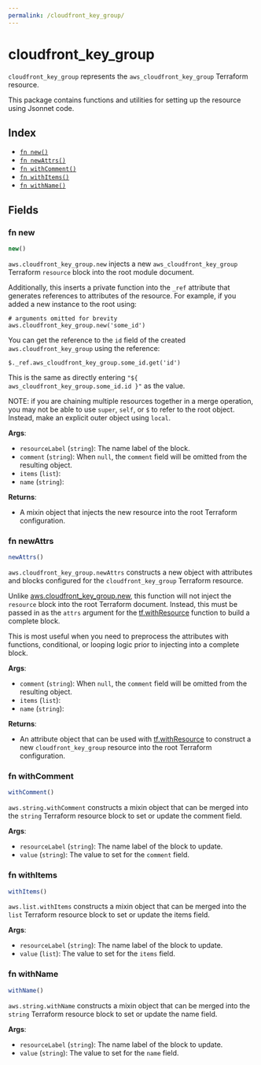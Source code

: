 ```yaml
---
permalink: /cloudfront_key_group/
---
```


# cloudfront_key_group

`cloudfront_key_group` represents the `aws_cloudfront_key_group` Terraform resource.



This package contains functions and utilities for setting up the resource using Jsonnet code.


## Index

* [`fn new()`](#fn-new)
* [`fn newAttrs()`](#fn-newattrs)
* [`fn withComment()`](#fn-withcomment)
* [`fn withItems()`](#fn-withitems)
* [`fn withName()`](#fn-withname)

## Fields

### fn new

```ts
new()
```


`aws.cloudfront_key_group.new` injects a new `aws_cloudfront_key_group` Terraform `resource`
block into the root module document.

Additionally, this inserts a private function into the `_ref` attribute that generates references to attributes of the
resource. For example, if you added a new instance to the root using:

    # arguments omitted for brevity
    aws.cloudfront_key_group.new('some_id')

You can get the reference to the `id` field of the created `aws.cloudfront_key_group` using the reference:

    $._ref.aws_cloudfront_key_group.some_id.get('id')

This is the same as directly entering `"${ aws_cloudfront_key_group.some_id.id }"` as the value.

NOTE: if you are chaining multiple resources together in a merge operation, you may not be able to use `super`, `self`,
or `$` to refer to the root object. Instead, make an explicit outer object using `local`.

**Args**:
  - `resourceLabel` (`string`): The name label of the block.
  - `comment` (`string`):  When `null`, the `comment` field will be omitted from the resulting object.
  - `items` (`list`): 
  - `name` (`string`): 

**Returns**:
- A mixin object that injects the new resource into the root Terraform configuration.


### fn newAttrs

```ts
newAttrs()
```


`aws.cloudfront_key_group.newAttrs` constructs a new object with attributes and blocks configured for the `cloudfront_key_group`
Terraform resource.

Unlike [aws.cloudfront_key_group.new](#fn-cloudfront_key_groupnew), this function will not inject the `resource`
block into the root Terraform document. Instead, this must be passed in as the `attrs` argument for the
[tf.withResource](https://github.com/tf-libsonnet/core/tree/main/docs#fn-withresource) function to build a complete block.

This is most useful when you need to preprocess the attributes with functions, conditional, or looping logic prior to
injecting into a complete block.

**Args**:
  - `comment` (`string`):  When `null`, the `comment` field will be omitted from the resulting object.
  - `items` (`list`): 
  - `name` (`string`): 

**Returns**:
  - An attribute object that can be used with [tf.withResource](https://github.com/tf-libsonnet/core/tree/main/docs#fn-withresource) to construct a new `cloudfront_key_group` resource into the root Terraform configuration.


### fn withComment

```ts
withComment()
```

`aws.string.withComment` constructs a mixin object that can be merged into the `string`
Terraform resource block to set or update the comment field.



**Args**:
  - `resourceLabel` (`string`): The name label of the block to update.
  - `value` (`string`): The value to set for the `comment` field.


### fn withItems

```ts
withItems()
```

`aws.list.withItems` constructs a mixin object that can be merged into the `list`
Terraform resource block to set or update the items field.



**Args**:
  - `resourceLabel` (`string`): The name label of the block to update.
  - `value` (`list`): The value to set for the `items` field.


### fn withName

```ts
withName()
```

`aws.string.withName` constructs a mixin object that can be merged into the `string`
Terraform resource block to set or update the name field.



**Args**:
  - `resourceLabel` (`string`): The name label of the block to update.
  - `value` (`string`): The value to set for the `name` field.
